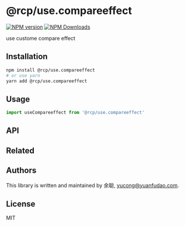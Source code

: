 # @rcp/use.compareeffect

[![NPM version](https://img.shields.io/npm/v/@rcp/use.compareeffect.svg?style=flat-square)](https://www.npmjs.com/package/@rcp/use.compareeffect)
[![NPM Downloads](https://img.shields.io/npm/dm/@rcp/use.compareeffect.svg?style=flat-square&maxAge=43200)](https://www.npmjs.com/package/@rcp/use.compareeffect)

use custome compare effect

## Installation

```bash
npm install @rcp/use.compareeffect
# or use yarn
yarn add @rcp/use.compareeffect
```

## Usage

```javascript
import useCompareeffect from '@rcp/use.compareeffect'
```

## API

<!-- Generated by documentation.js. Update this documentation by updating the source code. -->

## Related

## Authors

This library is written and maintained by 余聪, <a href="mailto:yucong@yuanfudao.com">yucong@yuanfudao.com</a>.

## License

MIT
